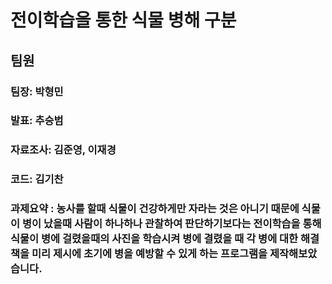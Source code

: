 # 전이학습을 통한 식물 병해 구분

   
## 팀원 
   ### 팀장: 박형민 
   ### 발표: 추승범 
   ### 자료조사: 김준영, 이재경
   ### 코드: 김기찬 


### 과제요약 : 농사를 할때 식물이 건강하게만 자라는 것은 아니기 때문에 식물이 병이 났을때 사람이 하나하나 관찰하여 판단하기보다는 전이학습을 통해 식물이 병에 걸렸을때의 사진을 학습시켜 병에 결렸을 때 각 병에 대한 해결책을 미리 제시에 초기에 병을 예방할 수 있게 하는 프로그램을 제작해보았습니다. 
